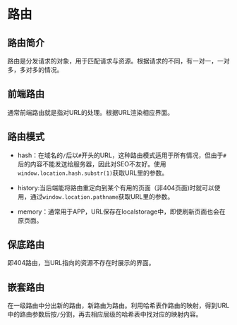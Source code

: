 # 路由

## 路由简介

路由是分发请求的对象，用于匹配请求与资源。根据请求的不同，有一对一，一对多，多对多的情况。

## 前端路由

通常前端路由就是指对URL的处理。根据URL渲染相应界面。

## 路由模式

+ hash：在域名的`/`后以`#`开头的URL，这种路由模式适用于所有情况，但由于`#`后的内容不能发送给服务器，因此对SEO不友好。使用`window.location.hash.substr(1)`获取URL里的参数。
  
+ history:当后端能将路由重定向到某个有用的页面（非404页面)时就可以使用，通过`window.location.pathname`获取URL里的参数。
  
+ memory：通常用于APP，URL保存在localstorage中，即使刷新页面也会在原页面。
  
## 保底路由

即404路由，当URL指向的资源不存在时展示的界面。

## 嵌套路由

在一级路由中分出新的路由，新路由为路由。利用哈希表作路由的映射，得到URL中的路由参数后按`/`分割，再去相应层级的哈希表中找对应的映射内容。
